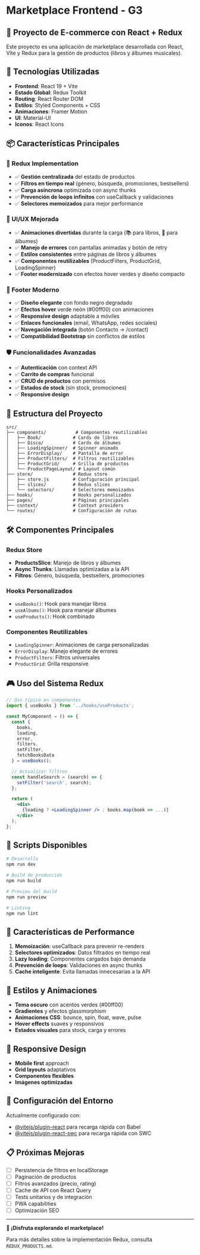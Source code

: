 # Marketplace Frontend - G3

## 🎯 Proyecto de E-commerce con React + Redux

Este proyecto es una aplicación de marketplace desarrollada con React, Vite y Redux para la gestión de productos (libros y álbumes musicales).

## 🚀 Tecnologías Utilizadas

- **Frontend**: React 19 + Vite
- **Estado Global**: Redux Toolkit
- **Routing**: React Router DOM
- **Estilos**: Styled Components + CSS
- **Animaciones**: Framer Motion
- **UI**: Material-UI
- **Iconos**: React Icons

## 📦 Características Principales

### 🔄 Redux Implementation
- ✅ **Gestión centralizada** del estado de productos
- ✅ **Filtros en tiempo real** (género, búsqueda, promociones, bestsellers)
- ✅ **Carga asíncrona** optimizada con async thunks
- ✅ **Prevención de loops infinitos** con useCallback y validaciones
- ✅ **Selectores memoizados** para mejor performance

### 🎨 UI/UX Mejorada
- ✅ **Animaciones divertidas** durante la carga (📚 para libros, 🎵 para álbumes)
- ✅ **Manejo de errores** con pantallas animadas y botón de retry
- ✅ **Estilos consistentes** entre páginas de libros y álbumes
- ✅ **Componentes reutilizables** (ProductFilters, ProductGrid, LoadingSpinner)
- ✅ **Footer modernizado** con efectos hover verdes y diseño compacto

### 🎯 Footer Moderno
- ✅ **Diseño elegante** con fondo negro degradado
- ✅ **Efectos hover** verde neón (#00ff00) con animaciones
- ✅ **Responsive design** adaptable a móviles
- ✅ **Enlaces funcionales** (email, WhatsApp, redes sociales)
- ✅ **Navegación integrada** (botón Contacto → /contact)
- ✅ **Compatibilidad Bootstrap** sin conflictos de estilos

### 🛡️ Funcionalidades Avanzadas
- ✅ **Autenticación** con context API
- ✅ **Carrito de compras** funcional
- ✅ **CRUD de productos** con permisos
- ✅ **Estados de stock** (sin stock, promociones)
- ✅ **Responsive design**

## 📁 Estructura del Proyecto

```
src/
├── components/           # Componentes reutilizables
│   ├── Book/            # Cards de libros
│   ├── Disco/           # Cards de álbumes
│   ├── LoadingSpinner/  # Spinner animado
│   ├── ErrorDisplay/    # Pantalla de error
│   ├── ProductFilters/  # Filtros reutilizables
│   ├── ProductGrid/     # Grilla de productos
│   └── ProductPageLayout/ # Layout común
├── store/               # Redux store
│   ├── store.js         # Configuración principal
│   ├── slices/          # Redux slices
│   └── selectors/       # Selectores memoizados
├── hooks/               # Hooks personalizados
├── pages/               # Páginas principales
├── context/             # Context providers
└── routes/              # Configuración de rutas
```

## 🛠️ Componentes Principales

### Redux Store
- **ProductsSlice**: Manejo de libros y álbumes
- **Async Thunks**: Llamadas optimizadas a la API
- **Filtros**: Género, búsqueda, bestsellers, promociones

### Hooks Personalizados
- `useBooks()`: Hook para manejar libros
- `useAlbums()`: Hook para manejar álbumes
- `useProducts()`: Hook combinado

### Componentes Reutilizables
- `LoadingSpinner`: Animaciones de carga personalizadas
- `ErrorDisplay`: Manejo elegante de errores
- `ProductFilters`: Filtros universales
- `ProductGrid`: Grilla responsive

## 🎮 Uso del Sistema Redux

```jsx
// Uso típico en componentes
import { useBooks } from '../hooks/useProducts';

const MyComponent = () => {
  const {
    books,
    loading,
    error,
    filters,
    setFilter,
    fetchBooksData
  } = useBooks();

  // Actualizar filtros
  const handleSearch = (search) => {
    setFilter('search', search);
  };

  return (
    <div>
      {loading ? <LoadingSpinner /> : books.map(book => ...)}
    </div>
  );
};
```

## 🚀 Scripts Disponibles

```bash
# Desarrollo
npm run dev

# Build de producción
npm run build

# Preview del build
npm run preview

# Linting
npm run lint
```

## 🎯 Características de Performance

1. **Memoización**: useCallback para prevenir re-renders
2. **Selectores optimizados**: Datos filtrados en tiempo real
3. **Lazy loading**: Componentes cargados bajo demanda
4. **Prevención de loops**: Validaciones en async thunks
5. **Cache inteligente**: Evita llamadas innecesarias a la API

## 🎨 Estilos y Animaciones

- **Tema oscuro** con acentos verdes (#00ff00)
- **Gradientes** y efectos glassmorphism
- **Animaciones CSS**: bounce, spin, float, wave, pulse
- **Hover effects** suaves y responsivos
- **Estados visuales** para stock, carga y errores

## 📱 Responsive Design

- **Mobile first** approach
- **Grid layouts** adaptativos
- **Componentes flexibles**
- **Imágenes optimizadas**

## 🔧 Configuración del Entorno

Actualmente configurado con:
- [@vitejs/plugin-react](https://github.com/vitejs/vite-plugin-react/blob/main/packages/plugin-react) para recarga rápida con Babel
- [@vitejs/plugin-react-swc](https://github.com/vitejs/vite-plugin-react/blob/main/packages/plugin-react-swc) para recarga rápida con SWC

## 📋 Próximas Mejoras

- [ ] Persistencia de filtros en localStorage
- [ ] Paginación de productos
- [ ] Filtros avanzados (precio, rating)
- [ ] Cache de API con React Query
- [ ] Tests unitarios y de integración
- [ ] PWA capabilities
- [ ] Optimización SEO

---

**🎉 ¡Disfruta explorando el marketplace!** 

Para más detalles sobre la implementación Redux, consulta `REDUX_PRODUCTS.md`.
